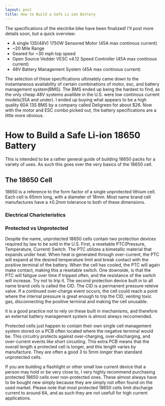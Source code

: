 ```yaml
---
layout: post
title: How to Build a Safe Li-ion Battery 
---
```


The specifications of the electrike bike have been finalized! I'll post more details soon, but a quick overview:

- A single 13S(48V) 1750W Sensored Motor (45A max continous current)
- ~20 Mile Range
- Geared for ~30 mph top speed
- Open Source Vedder VESC v4.12 Speed Controller  (45A max continous current)
- 48V Battery Management System (45A max continous current)

The selection of these specifications ultimately came down to the instantaneous availability of certain combinations of motor, esc, and battery management system(BMS). The BMS ended up being the hardest to find, as the only cheap 48V systems availible in the U.S. were low continous current models(35A and under). I ended up buying what appears to be a high quality 60A 13S BMS by a company called Deligreen for about $26. Now with the motor and ESC combo picked out, the battery specifications are a little more obvious.

# How to Build a Safe Li-ion 18650 Battery

This is intended to be a rather general guide of building 18650 packs for a variety of uses. As such this goes over the very basics of the 18650 cell.

## The 18650 Cell

18650 is a reference to the form factor of a single unprotected lithium cell. Each cell is 65mm long, with a diameter of 18mm. Most name brand cell manufactures have a ±0.2mm tolerance to both of these dimensions.

### Electrical Charicteristics



### Protected vs Unprotected

Despite the name, unprotected 18650 cells contain two protection devices required by law to be sold in the U.S. First, a resetable PTC(Pressure, Temperature, Current) Switch. The PTC utilizes a bimetallic material that expands under heat. When heat is generated through over-current, the PTC will expand at the desired temperature limit and break contact with the positive terminal of the battery. When the cell has cooled, the PTC will again make contact, making this a resetable switch. One downside, is that the PTC will fatigue over time if tripped often, and the resistance of the switch will increase. Try not to trip it. The second protection device built in to all name brand cells is called the CID. The CID is a permanent pressure releive valve. If a continued over-charge event occurs, the cell could reach a point where the internal pressure is great enough to trip the CID, venting toxic gas, disconnecting the positive terminal and making the cell unusable.

It is a good practice not to rely on these built in mechanisms, and therefore an external battery management system is almost always reccomended.

Protected cells just happen to contain their own single cell management system stored on a PCB often located where the negative terminal would be. This circuitry protects against over-charging, over-discharging, and over-current events like short circuiting. This extra PCB means that the overall length a protected cell is longer, and this length varies by manufacture. They are often a good 3 to 5mm longer than standard unprotected cells.

If you are building a flashlight or other small low current device that a person may hold or be very close to, I very highly recommend purchasing protected 18650 cells over non-protected ones. These almost always have to be bought new simply because they are simply not often found on the used market. Please note that most protected 18650 cells limit discharge current to around 6A, and as such they are not usefull for high current applications.

